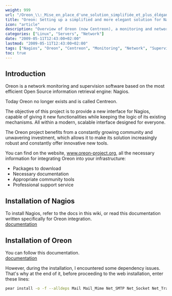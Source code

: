 ```yaml
---
weight: 999
url: "/Oreon_\\:_Mise_en_place_d'une_solution_simplifiée_et_plus_élégante_pour_Nagios/"
title: "Oreon: Setting up a simplified and more elegant solution for Nagios"
icon: "article"
description: "Overview of Oreon (now Centreon), a monitoring and network supervision software based on Nagios with an improved interface and additional features."
categories: ["Linux", "Servers", "Network"]
date: "2009-05-11T12:43:00+02:00"
lastmod: "2009-05-11T12:43:00+02:00"
tags: ["Nagios", "Oreon", "Centreon", "Monitoring", "Network", "Supervision"]
toc: true
---
```


## Introduction

Oreon is a network monitoring and supervision software based on the most efficient Open Source information retrieval engine: Nagios.

Today Oreon no longer exists and is called Centreon.

The objective of this project is to provide a new interface for Nagios, capable of giving it new functionalities while keeping the logic of its existing mechanisms. All within a modern, scalable interface designed for everyone.

The Oreon project benefits from a constantly growing community and unwavering investment, which allows it to make its solution increasingly robust and constantly offer innovative new tools.

You can find on the website, www.oreon-project.org, all the necessary information for integrating Oreon into your infrastructure:

* Packages to download
* Necessary documentation
* Appropriate community tools
* Professional support service

## Installation of Nagios

To install Nagios, refer to the docs in this wiki, or read this documentation written specifically for Oreon integration.  
[documentation](/pdf/nagiosoreonfr.pdf)

## Installation of Oreon

You can follow this documentation.  
[documentation](/pdf/oreon13fr.pdf)

However, during the installation, I encountered some dependency issues. That's why at the end of it, before proceeding to the web installation, enter these lines:

```bash
pear install -o -f --alldeps Mail Mail_Mime Net_SMTP Net_Socket Net_Traceroute Net_Ping Validate Image_Graph Image_GraphViz HTML_Table HTML_QuickForm_advmultiselect Auth_SASL HTTP Numbers_Roman Numbers_Words MDB2 DB_DataObject_FormBuilder DB_DataObject DB Date
```